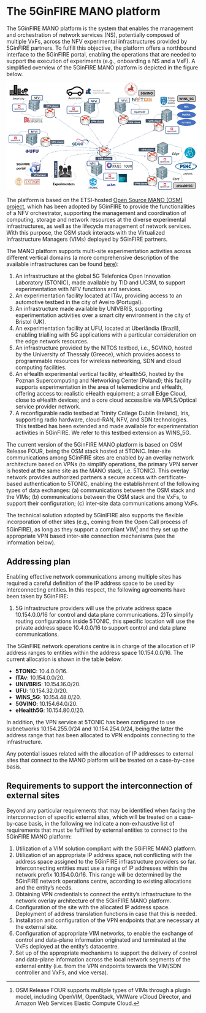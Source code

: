 <!-- TITLE: The 5GinFIRE MANO platform -->
<!-- SUBTITLE: A description of the 5GinFIRE MANO platform -->

# The 5GinFIRE MANO platform
The 5GinFIRE MANO platform is the system that enables the management and orchestration of network services (NS), potentially composed of multiple VxFs, across the NFV experimental infrastructures provided by 5GinFIRE partners. To fulfill this objective, the platform offers a northbound interface to the 5GinFIRE portal, enabling the operations that are needed to support the execution of experiments (e.g., onboarding a NS and a VxF). A simplified overview of the 5GinFIRE MANO platform is depicted in the figure below.

![Mano Platformv 2](/uploads/5-tonic/mano-platformv-2.png "Mano Platformv 2")

The platform is based on the ETSI-hosted [Open Source MANO (OSM) project](https://osm.etsi.org/), which has been adopted by 5GinFIRE to provide the functionalities of a NFV orchestrator, supporting the management and coordination of computing, storage and network resources at the diverse experimental infrastructures, as well as the lifecycle management of network services. With this purpose, the OSM stack interacts with the Virtualized Infrastructure Managers (VIMs) deployed by 5GinFIRE partners. 

The MANO platform supports multi-site experimentation activities across different vertical domains (a more comprehensive description of the available infrastructures can be found [here](http://wiki.5ginfire.eu/5GinFIREtestbeds)):

1)	An infrastructure at the global 5G Telefonica Open Innovation Laboratory (5TONIC), made available by TID and UC3M, to support experimentation with NFV functions and services.
2)	An experimentation facility located at ITAv, providing access to an automotive testbed in the city of Aveiro (Portugal).
3)	An infrastructure made available by UNIVBRIS, supporting experimentation activities over a smart city environment in the city of Bristol (UK).
4)	An experimentation facility at UFU, located at Uberlândia (Brazil), enabling trialling with 5G applications with a particular consideration on the edge network resources.
5)	An infrastructure provided by the NITOS testbed, i.e., 5GVINO, hosted by the University of Thessaly (Greece), which provides access to programmable resources for wireless networking, SDN and cloud computing facilities.
6)	An eHealth experimental vertical facility, eHealth5G, hosted by the Poznan Supercomputing and Networking Center (Poland); this facility supports experimentation in the area of telemedicine and eHealth, offering access to: realistic eHealth equipment; a small Edge Cloud, close to eHealth devices; and a core cloud accessible via MPLS/Optical service provider network.
7)	A reconfigurable radio testbed at Trinity College Dublin (Ireland), Iris, supporting radio hardware, cloud-RAN, NFV, and SDN technologies. This testbed has been extended and made available for experimentation activities in 5GinFIRE. We refer to this testbed extension as WINS_5G.

The current version of the 5GinFIRE MANO platform is based on OSM Release FOUR, being the OSM stack hosted at 5TONIC. Inter-site communications among 5GinFIRE sites are enabled by an overlay network architecture based on VPNs (to simplify operations, the primary VPN server is hosted at the same site as the MANO stack, i.e. 5TONIC). This overlay network provides authorized partners a secure access with certificate-based authentication to 5TONIC, enabling the establishment of the following types of data exchanges: (a) communications between the OSM stack and the VIMs; (b) communications between the OSM stack and the VxFs, to support their configuration; (c) inter-site data communications among VxFs. 

The technical solution adopted by 5GinIFIRE also supports the flexible incorporation of other sites (e.g., coming from the Open Call process of 5GinFIRE), as long as they support a compliant VIM[^1] and they set up the appropriate VPN based inter-site connection mechanisms (see the information below).

[^1]: OSM Release FOUR supports multiple types of VIMs through a plugin model, including OpenVIM, OpenStack, VMWare vCloud Director, and Amazon Web Services Elastic Compute Cloud.


## Addressing plan
Enabling effective network communications among multiple sites has required a careful definition of the IP address space to be used by interconnecting entities. In this respect, the following agreements have been taken by 5GinFIRE:

1)	5G infrastructure providers will use the private address space 10.154.0.0/16 for control and data plane communications.
2)To simplify routing configurations inside 5TONIC, this specific location will use the private address space 10.4.0.0/16 to support control and data plane communications.

The 5GinFIRE network operations centre is in charge of the allocation of IP address ranges to entities within the address space 10.154.0.0/16. The current allocation is shown in the table below.

- **5TONIC**: 10.4.0.0/16.
- **ITAv**:	10.154.0.0/20.
- **UNIVBRIS**:	10.154.16.0/20.
- **UFU**:	10.154.32.0/20.
- **WINS_5G**:	10.154.48.0/20.
- **5GVINO**:	10.154.64.0/20.
- **eHealth5G**:	10.154.80.0/20.

In addition, the VPN service at 5TONIC has been configured to use subnetworks 10.154.255.0/24 and 10.154.254.0/24, being the latter the address range that has been allocated to VPN endpoints connecting to the infrastructure.

Any potential issues related with the allocation of IP addresses to external sites that connect to the MANO platform will be treated on a case-by-case basis. 

## Requirements to support the interconnection of external sites
Beyond any particular requirements that may be identified when facing the interconnection of specific external sites, which will be treated on a case-by-case basis, in the following we indicate a non-exhaustive list of requirements that must be fulfilled by external entities to connect to the 5GinFIRE MANO platform:

1)	Utilization of a VIM solution compliant with the 5GiFIRE MANO platform.
2)	Utilization of an appropriate IP address space, not conflicting with the address space assigned to the 5GinFIRE infrastructure providers so far. Interconnecting entities must use a range of IP addresses within the network prefix 10.154.0.0/16. This range will be determined by the 5GinFIRE network operations centre, according to existing allocations and the entity’s needs.
3)	Obtaining VPN credentials to connect the entity’s infrastructure to the network overlay architecture of the 5GinFIRE MANO platform. 
4)	Configuration of the site with the allocated IP address space. Deployment of address translation functions in case that this is needed.
5)	Installation and configuration of the VPN endpoints that are necessary at the external site.
6)	Configuration of appropriate VIM networks, to enable the exchange of control and data-plane information originated and terminated at the VxFs deployed at the entity’s datacentre.
7)	Set up of the appropriate mechanisms to support the delivery of control and data-plane information across the local network segments of the external entity (i.e. from the VPN endpoints towards the VIM/SDN controller and VxFs, and vice versa).


